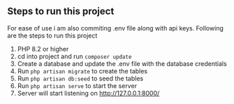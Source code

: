 
## Steps to run this project

For ease of use i am also commiting .env file along with api keys.
Following are the steps to run this project
1. PHP 8.2 or higher
2. cd into project and run `composer update`
3. Create a database and update the .env file with the database credentials
4. Run `php artisan migrate` to create the tables
5. Run `php artisan db:seed` to seed the tables
6. Run `php artisan serve` to start the server
7. Server will start listening on http://127.0.0.1:8000/
